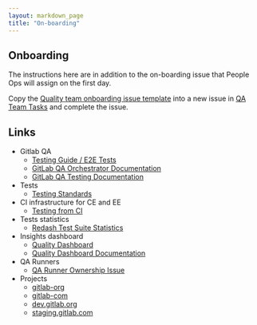 ```yaml
---
layout: markdown_page
title: "On-boarding"
---
```


## Onboarding

The instructions here are in addition to the on-boarding issue that People Ops will assign on the first day.

Copy the [Quality team onboarding issue template](https://gitlab.com/gitlab-org/quality/team-tasks/blob/master/.gitlab/issue_templates/Onboarding.md)
into a new issue in [QA Team Tasks](https://gitlab.com/gitlab-org/quality/team-tasks/issues/new)
and complete the issue.

## Links

- Gitlab QA
  - [Testing Guide / E2E Tests](https://docs.gitlab.com/ee/development/testing_guide/end_to_end_tests.html)
  - [GitLab QA Orchestrator Documentation](https://gitlab.com/gitlab-org/gitlab-qa/blob/master/README.md)
  - [GitLab QA Testing Documentation](https://gitlab.com/gitlab-org/gitlab-qa/blob/master/docs/README.md)
- Tests
  - [Testing Standards](https://docs.gitlab.com/ee/development/testing_guide/index.html)
- CI infrastructure for CE and EE
  - [Testing from CI](https://docs.gitlab.com/ee/development/testing_guide/ci.html)
- Tests statistics
  - [Redash Test Suite Statistics](https://redash.gitlab.com/dashboard/test-suite-statistics)
- Insights dashboard
  - [Quality Dashboard](http://quality-dashboard.gitlap.com/)
  - [Quality Dashboard Documentation](https://gitlab.com/gitlab-org/gitlab-insights/blob/master/README.md)
- QA Runners
  - [QA Runner Ownership Issue](https://gitlab.com/gitlab-org/gitlab-qa/issues/261/index.html.md)
- Projects
  - [gitlab-org](https://gitlab.com/gitlab-org)
  - [gitlab-com](https://gitlab.com/gitlab-com)
  - [dev.gitlab.org](https://dev.gitlab.org)
  - [staging.gitlab.com](https://staging.gitlab.com)
